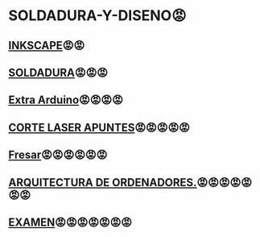 # SOLDADURA-Y-DISENO😡

## [INKSCAPE](https://github.com/chenbangwei/SOLDADURA-Y-DISENO/blob/main/INKSCAPE.md)😡😡

## [SOLDADURA](https://github.com/chenbangwei/SOLDADURA-Y-DISENO/blob/main/SOLDADURA.md)😡😡😡

## [Extra Arduino](https://github.com/chenbangwei/SOLDADURA-Y-DISENO/blob/main/Extra%20Arduino.md)😡😡😡😡


## [CORTE LASER APUNTES](https://github.com/chenbangwei/SOLDADURA-Y-DISENO/blob/main/CORTE%20LASER.md)😡😡😡😡😡

## [Fresar](https://github.com/chenbangwei/SOLDADURA-Y-DISENO/blob/main/Fresar.md)😡😡😡😡😡😡


## [ARQUITECTURA DE ORDENADORES.](https://github.com/chenbangwei/SOLDADURA-Y-DISENO/blob/main/ARQUITECTURA%20DE%20ORDENADORES.md%F0%9F%98%A1)😡😡😡😡😡😡😡

## [EXAMEN](https://github.com/chenbangwei/SOLDADURA-Y-DISENO/blob/main/Examen.md)😡😡😡😡😡😡😡

## [](https://github.com/chenbangwei/SOLDADURA-Y-DISENO/blob/main/PROYECTO%20VIDEOJUEGO.md)
